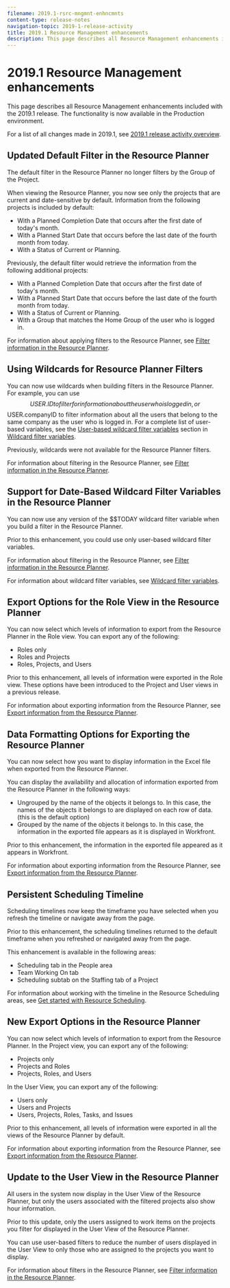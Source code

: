 ```yaml
---
filename: 2019.1-rsrc-mngmnt-enhncmnts
content-type: release-notes
navigation-topic: 2019-1-release-activity
title: 2019.1 Resource Management enhancements
description: This page describes all Resource Management enhancements included with the 2019.1 release. The functionality is now available in the Production environment.
---
```


# 2019.1 Resource Management enhancements

This page describes all Resource Management enhancements included with the 2019.1 release. The functionality is now available in the Production environment.

For a list of all changes made in 2019.1, see [2019.1 release activity overview](../../../../product-announcements/product-releases/quarterly-release-archive/2019.1-release-activity/2019.1-release-activity-overview.md).

## Updated Default Filter in the Resource Planner

The default filter in the Resource Planner no longer filters by the Group of the Project.

When viewing the Resource Planner, you now see only the projects that are current and date-sensitive by default. Information from the following projects is included by default:

* With a Planned Completion Date that occurs after the first date of today's month. 
* With a Planned Start Date that occurs before the last date of the fourth month from today. 
* With a Status of Current or Planning.

Previously, the default filter would retrieve the information from the following additional projects:

* With a Planned Completion Date that occurs after the first date of today's month. 
* With a Planned Start Date that occurs before the last date of the fourth month from today. 
* With a Status of Current or Planning. 
* With a Group that matches the Home Group of the user who is logged in.

For information about applying filters to the Resource Planner, see [Filter information in the Resource Planner](../../../../resource-mgmt/resource-planning/filter-resource-planner.md).

## Using Wildcards for Resource Planner Filters

You can now use wildcards when building filters in the Resource Planner. For example, you can use $$USER.ID to filter for information about the user who is logged in, or $$USER.companyID to filter information about all the users that belong to the same company as the user who is logged in. For a complete list of user-based variables, see the [User-based wildcard filter variables](../../../../reports-and-dashboards/reports/reporting-elements/understand-wildcard-filter-variables.md#user-based-variables) section in [Wildcard filter variables](../../../../reports-and-dashboards/reports/reporting-elements/understand-wildcard-filter-variables.md).

Previously, wildcards were not available for the Resource Planner filters.

For information about filtering in the Resource Planner, see [Filter information in the Resource Planner](../../../../resource-mgmt/resource-planning/filter-resource-planner.md).

<!--
<iframe class="mt-media" src="assets/290697527?title=0&byline=0&portrait=0" width="640px" height="360px" frameborder="0" allowfullscreen></iframe>
-->

## Support for Date-Based Wildcard Filter Variables in the Resource Planner

You can now use any version of the $$TODAY wildcard filter variable when you build a filter in the Resource Planner.

Prior to this enhancement, you could use only user-based wildcard filter variables.

For information about filtering in the Resource Planner, see [Filter information in the Resource Planner](../../../../resource-mgmt/resource-planning/filter-resource-planner.md).

For information about wildcard filter variables, see [Wildcard filter variables](../../../../reports-and-dashboards/reports/reporting-elements/understand-wildcard-filter-variables.md).

## Export Options for the Role View in the Resource Planner

You can now select which levels of information to export from the Resource Planner in the Role view. You can export any of the following:

* Roles only 
* Roles and Projects 
* Roles, Projects, and Users

Prior to this enhancement, all levels of information were exported in the Role view. These options have been introduced to the Project and User views in a previous release.

For information about exporting information from the Resource Planner, see [Export information from the Resource Planner](../../../../resource-mgmt/resource-planning/export-resource-planner.md).

## Data Formatting Options for Exporting the Resource Planner

You can now select how you want to display information in the Excel file when exported from the Resource Planner.

You can display the availability and allocation of information exported from the Resource Planner in the following ways:

* Ungrouped by the name of the objects it belongs to. In this case, the names of the objects it belongs to are displayed on each row of data. (this is the default option) 
* Grouped by the name of the objects it belongs to. In this case, the information in the exported file appears as it is displayed in Workfront.

Prior to this enhancement, the information in the exported file appeared as it appears in Workfront.

For information about exporting information from the Resource Planner, see [Export information from the Resource Planner](../../../../resource-mgmt/resource-planning/export-resource-planner.md).

## Persistent Scheduling Timeline

Scheduling timelines now keep the timeframe you have selected when you refresh the timeline or navigate away from the page.

Prior to this enhancement, the scheduling timelines returned to the default timeframe when you refreshed or navigated away from the page.

This enhancement is available in the following areas:

* Scheduling tab in the People area 
* Team Working On tab 
* Scheduling subtab on the Staffing tab of a Project

For information about working with the timeline in the Resource Scheduling areas, see [Get started with Resource Scheduling](../../../../resource-mgmt/resource-scheduling/get-started-resource-scheduling.md).

## New Export Options in the Resource Planner

You can now select which levels of information to export from the Resource Planner. In the Project view, you can export any of the following:

* Projects only 
* Projects and Roles 
* Projects, Roles, and Users

In the User View, you can export any of the following:

* Users only 
* Users and Projects 
* Users, Projects, Roles, Tasks, and Issues

Prior to this enhancement, all levels of information were exported in all the views of the Resource Planner by default.

For information about exporting information from the Resource Planner, see [Export information from the Resource Planner](../../../../resource-mgmt/resource-planning/export-resource-planner.md).

## Update to the User View in the Resource Planner

All users in the system now display in the User View of the Resource Planner, but only the users associated with the filtered projects also show hour information.

Prior to this update, only the users assigned to work items on the projects you filter for displayed in the User View of the Resource Planner.

You can use user-based filters to reduce the number of users displayed in the User View to only those who are assigned to the projects you want to display.

For information about filters in the Resource Planner, see [Filter information in the Resource Planner](../../../../resource-mgmt/resource-planning/filter-resource-planner.md).
